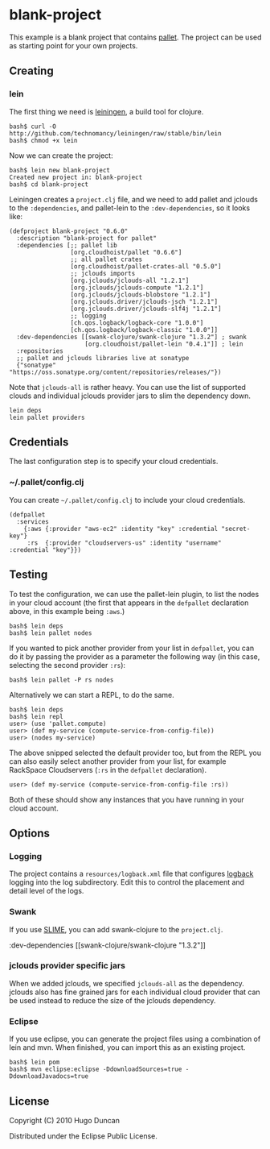 # blank-project

This example is a blank project that contains
[pallet](http://github.com/pallet/pallet).  The project can be used as
starting point for your own projects.

## Creating

### lein

The first thing we need is
[leiningen](http://github.com/technomancy/leiningen), a build tool for
clojure.

    bash$ curl -O http://github.com/technomancy/leiningen/raw/stable/bin/lein
    bash$ chmod +x lein

Now we can create the project:

    bash$ lein new blank-project
    Created new project in: blank-project
    bash$ cd blank-project

Leiningen creates a `project.clj` file, and we need to add pallet and
jclouds to the `:dependencies`, and pallet-lein to the
`:dev-dependencies`, so it looks like:

    (defproject blank-project "0.6.0"
      :description "blank-project for pallet"
      :dependencies [;; pallet lib
                     [org.cloudhoist/pallet "0.6.6"]
                     ;; all pallet crates
                     [org.cloudhoist/pallet-crates-all "0.5.0"]
                     ;; jclouds imports
                     [org.jclouds/jclouds-all "1.2.1"] 
                     [org.jclouds/jclouds-compute "1.2.1"]
                     [org.jclouds/jclouds-blobstore "1.2.1"]
                     [org.jclouds.driver/jclouds-jsch "1.2.1"]
                     [org.jclouds.driver/jclouds-slf4j "1.2.1"]
                     ;; logging
                     [ch.qos.logback/logback-core "1.0.0"]
                     [ch.qos.logback/logback-classic "1.0.0"]]
      :dev-dependencies [[swank-clojure/swank-clojure "1.3.2"] ; swank
                         [org.cloudhoist/pallet-lein "0.4.1"]] ; lein
      :repositories
      ;; pallet and jclouds libraries live at sonatype
      {"sonatype" "https://oss.sonatype.org/content/repositories/releases/"})

Note that `jclouds-all` is rather heavy.  You can use the list of
supported clouds and individual jclouds provider jars to slim the
dependency down.

    lein deps
    lein pallet providers

## Credentials

The last configuration step is to specify your cloud credentials.

### ~/.pallet/config.clj

You can create `~/.pallet/config.clj` to include your cloud credentials.

    (defpallet
      :services
        {:aws {:provider "aws-ec2" :identity "key" :credential "secret-key"}
         :rs  {:provider "cloudservers-us" :identity "username" :credential "key"}})


## Testing

To test the configuration, we can use the pallet-lein plugin, to list
the nodes in your cloud account (the first that appears in the
`defpallet` declaration above, in this example being `:aws`.)

    bash$ lein deps
    bash$ lein pallet nodes

If you wanted to pick another provider from your list in `defpallet`,
you can do it by passing the provider as a parameter the following way
(in this case, selecting the second provider `:rs`):

    bash$ lein pallet -P rs nodes

Alternatively we can start a REPL, to do the same.

    bash$ lein deps
    bash$ lein repl
    user> (use 'pallet.compute)
    user> (def my-service (compute-service-from-config-file))
    user> (nodes my-service)
    
The above snipped selected the default provider too, but from the REPL
you can also easily select another provider from your list, for
example RackSpace Cloudservers (`:rs` in the `defpallet` declaration).

    user> (def my-service (compute-service-from-config-file :rs))

Both of these should show any instances that you have running in your
cloud account.

## Options

### Logging

The project contains a `resources/logback.xml` file that configures
[logback](http://logback.qos.ch/) logging into the log subdirectory.
Edit this to control the placement and detail level of the logs.

### Swank

If you use [SLIME](http://common-lisp.net/project/slime), you can add
swank-clojure to the `project.clj`.

  :dev-dependencies [[swank-clojure/swank-clojure "1.3.2"]]

### jclouds provider specific jars

When we added jclouds, we specified `jclouds-all` as the dependency.
jclouds also has fine grained jars for each individual cloud provider
that can be used instead to reduce the size of the jclouds dependency.

### Eclipse

If you use eclipse, you can generate the project files using a
combination of lein and mvn.  When finished, you can import this as an
existing project.

    bash$ lein pom
    bash$ mvn eclipse:eclipse -DdownloadSources=true -DdownloadJavadocs=true

## License

Copyright (C) 2010 Hugo Duncan

Distributed under the Eclipse Public License.
